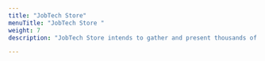 ```yaml
---
title: "JobTech Store"
menuTitle: "JobTech Store "
weight: 7
description: "JobTech Store intends to gather and present thousands of digital labour market services, all in one place."

---
```


